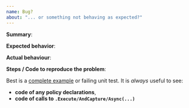 ```yaml
---
name: Bug?
about: "... or something not behaving as expected?"
---
```


**Summary**: 

**Expected behavior**: 


**Actual behaviour**:

**Steps / Code to reproduce the problem**: 

Best is a [complete example](https://stackoverflow.com/help/mcve) or failing unit test.  It is _always_ useful to see:

+ **code of any policy declarations**, 
+ **code of calls to `.Execute/AndCapture/Async(...)`**
